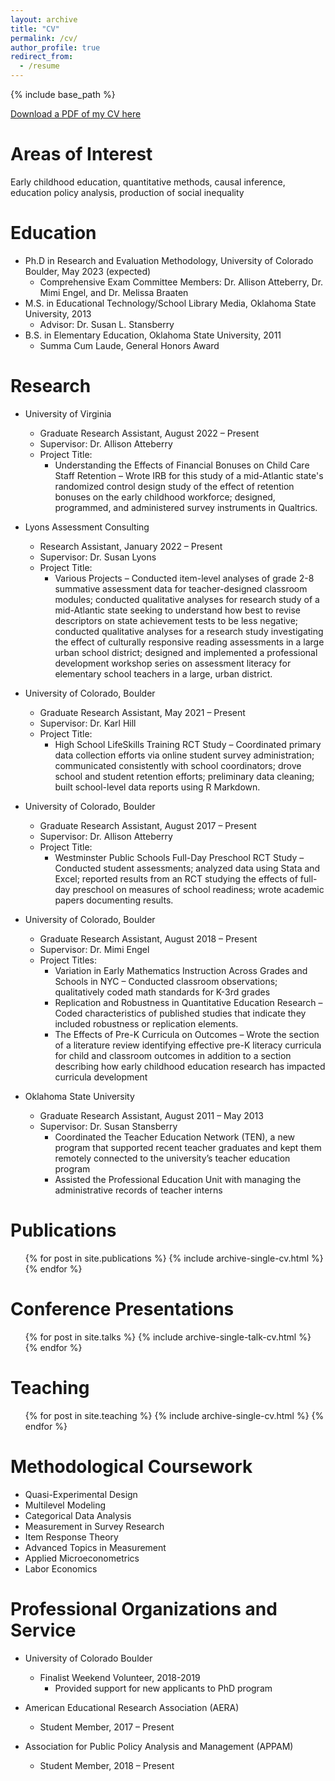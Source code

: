 ```yaml
---
layout: archive
title: "CV"
permalink: /cv/
author_profile: true
redirect_from:
  - /resume
---
```


{% include base_path %}

[Download a PDF of my CV here](http://hannahdenker.github.io/files/Denker_CV_2021_1013.pdf)

Areas of Interest
======
Early childhood education, quantitative methods, causal inference, education policy analysis, production of social inequality

Education
======
* Ph.D in Research and Evaluation Methodology, University of Colorado Boulder, May 2023 (expected)
  * Comprehensive Exam Committee Members: Dr. Allison Atteberry, Dr. Mimi Engel, and Dr. Melissa Braaten
* M.S. in Educational Technology/School Library Media, Oklahoma State University, 2013
  * Advisor: Dr. Susan L. Stansberry
* B.S. in Elementary Education, Oklahoma State University, 2011  
  * Summa Cum Laude, General Honors Award


Research
======
* University of Virginia
  * Graduate Research Assistant, August 2022 – Present
  * Supervisor: Dr. Allison Atteberry
  * Project Title: 
    * Understanding the Effects of Financial Bonuses on Child Care Staff Retention – Wrote IRB for this study of a mid-Atlantic state's randomized control design study of the effect of retention bonuses on the early childhood workforce; designed, programmed, and administered survey instruments in Qualtrics. 

* Lyons Assessment Consulting
  * Research Assistant, January 2022 – Present
  * Supervisor: Dr. Susan Lyons
  * Project Title: 
    * Various Projects – Conducted item-level analyses of grade 2-8 summative assessment data for teacher-designed classroom modules; conducted qualitative analyses for research study of a mid-Atlantic state seeking to understand how best to revise descriptors on state achievement tests to be less negative; conducted qualitative analyses for a research study investigating the effect of culturally responsive reading assessments in a large urban school district; designed and implemented a professional development workshop series on assessment literacy for elementary school teachers in a large, urban district. 

* University of Colorado, Boulder
  * Graduate Research Assistant, May 2021 – Present
  * Supervisor: Dr. Karl Hill
  * Project Title: 
    * High School LifeSkills Training RCT Study – Coordinated primary data collection efforts via online student survey administration; communicated consistently with school coordinators; drove school and student retention efforts; preliminary data cleaning; built school-level data reports using R Markdown.

* University of Colorado, Boulder
  * Graduate Research Assistant, August 2017 – Present
  * Supervisor: Dr. Allison Atteberry
  * Project Title: 
    * Westminster Public Schools Full-Day Preschool RCT Study – Conducted student assessments; analyzed data using Stata and Excel; reported results from an RCT studying the effects of full-day preschool on measures of school readiness; wrote academic papers documenting results. 

* University of Colorado, Boulder
  * Graduate Research Assistant, August 2018 – Present
  * Supervisor: Dr. Mimi Engel
  * Project Titles: 
    * Variation in Early Mathematics Instruction Across Grades and Schools in NYC – Conducted classroom observations; qualitatively coded math standards for K-3rd grades 
    * Replication and Robustness in Quantitative Education Research – Coded characteristics of published studies that indicate they included robustness or replication elements. 
    * The Effects of Pre-K Curricula on Outcomes – Wrote the section of a literature review identifying effective pre-K literacy curricula for child and classroom outcomes in addition to a section describing how early childhood education research has impacted curricula development

* Oklahoma State University
  * Graduate Research Assistant, August 2011 – May 2013
  * Supervisor: Dr. Susan Stansberry
    * Coordinated the Teacher Education Network (TEN), a new program that supported recent teacher graduates and kept them remotely connected to the university’s teacher education program
    * Assisted the Professional Education Unit with managing the administrative records of teacher interns

Publications
======
  <ul>{% for post in site.publications %}
    {% include archive-single-cv.html %}
  {% endfor %}</ul>
  
Conference Presentations
======
  <ul>{% for post in site.talks %}
    {% include archive-single-talk-cv.html %}
  {% endfor %}</ul>
  
Teaching
======
  <ul>{% for post in site.teaching %}
    {% include archive-single-cv.html %}
  {% endfor %}</ul>

Methodological Coursework
======
* Quasi-Experimental Design
* Multilevel Modeling
* Categorical Data Analysis
* Measurement in Survey Research
* Item Response Theory
* Advanced Topics in Measurement
* Applied Microeconometrics
* Labor Economics

Professional Organizations and Service
======
* University of Colorado Boulder
  * Finalist Weekend Volunteer, 2018-2019
    * Provided support for new applicants to PhD program

* American Educational Research Association (AERA)
  * Student Member, 2017 – Present

* Association for Public Policy Analysis and Management (APPAM)
  * Student Member, 2018 – Present

